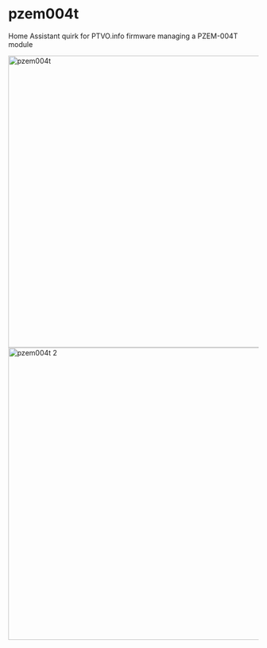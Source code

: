 # pzem004t
Home Assistant quirk for PTVO.info firmware managing a PZEM-004T module

<img width="586" alt="pzem004t" src="https://user-images.githubusercontent.com/22558340/140547680-abb2df40-7ea9-4406-ad73-dfd9140cf667.PNG">

<img width="587" alt="pzem004t 2" src="https://user-images.githubusercontent.com/22558340/140547720-017e1c3e-33ba-4298-ab81-0f2441176bc2.PNG">

